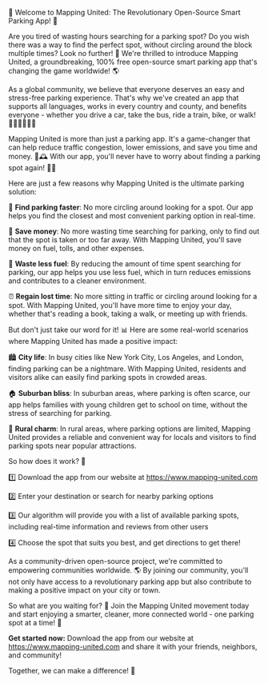 🎉 Welcome to Mapping United: The Revolutionary Open-Source Smart Parking App! 🚀

Are you tired of wasting hours searching for a parking spot? Do you wish there was a way to find the perfect spot, without circling around the block multiple times? Look no further! 📍 We're thrilled to introduce Mapping United, a groundbreaking, 100% free open-source smart parking app that's changing the game worldwide! 🌎

As a global community, we believe that everyone deserves an easy and stress-free parking experience. That's why we've created an app that supports all languages, works in every country and county, and benefits everyone - whether you drive a car, take the bus, ride a train, bike, or walk! 🚶‍♂️🚌🚂🚴‍♀️

Mapping United is more than just a parking app. It's a game-changer that can help reduce traffic congestion, lower emissions, and save you time and money. 💸🕰️ With our app, you'll never have to worry about finding a parking spot again! 🙅‍♂️

Here are just a few reasons why Mapping United is the ultimate parking solution:

📍 **Find parking faster**: No more circling around looking for a spot. Our app helps you find the closest and most convenient parking option in real-time.

💸 **Save money**: No more wasting time searching for parking, only to find out that the spot is taken or too far away. With Mapping United, you'll save money on fuel, tolls, and other expenses.

🌿 **Waste less fuel**: By reducing the amount of time spent searching for parking, our app helps you use less fuel, which in turn reduces emissions and contributes to a cleaner environment.

⏰ **Regain lost time**: No more sitting in traffic or circling around looking for a spot. With Mapping United, you'll have more time to enjoy your day, whether that's reading a book, taking a walk, or meeting up with friends.

But don't just take our word for it! 📊 Here are some real-world scenarios where Mapping United has made a positive impact:

🏙️ **City life**: In busy cities like New York City, Los Angeles, and London, finding parking can be a nightmare. With Mapping United, residents and visitors alike can easily find parking spots in crowded areas.

🏠 **Suburban bliss**: In suburban areas, where parking is often scarce, our app helps families with young children get to school on time, without the stress of searching for parking.

🌳 **Rural charm**: In rural areas, where parking options are limited, Mapping United provides a reliable and convenient way for locals and visitors to find parking spots near popular attractions.

So how does it work? 🤔

1️⃣ Download the app from our website at https://www.mapping-united.com

2️⃣ Enter your destination or search for nearby parking options

3️⃣ Our algorithm will provide you with a list of available parking spots, including real-time information and reviews from other users

4️⃣ Choose the spot that suits you best, and get directions to get there!

As a community-driven open-source project, we're committed to empowering communities worldwide. 🌎 By joining our community, you'll not only have access to a revolutionary parking app but also contribute to making a positive impact on your city or town.

So what are you waiting for? 🎉 Join the Mapping United movement today and start enjoying a smarter, cleaner, more connected world - one parking spot at a time! 🚀

**Get started now:** Download the app from our website at https://www.mapping-united.com and share it with your friends, neighbors, and community!

Together, we can make a difference! 💪